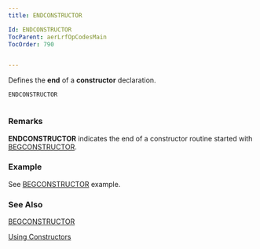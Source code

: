 ```yaml
---
title: ENDCONSTRUCTOR

Id: ENDCONSTRUCTOR
TocParent: aerLrfOpCodesMain
TocOrder: 790


---
```


Defines the **end** of a **constructor** declaration. 

```
ENDCONSTRUCTOR 
        
```

### Remarks
**ENDCONSTRUCTOR** indicates the end of a constructor routine started with [BEGCONSTRUCTOR](BEGCONSTRUCTOR.html). 

### Example
See [BEGCONSTRUCTOR](BEGCONSTRUCTOR.html) example. 

### See Also
[BEGCONSTRUCTOR](BEGCONSTRUCTOR.html)

[Using Constructors](ecrConUsingConstructors.html) 
